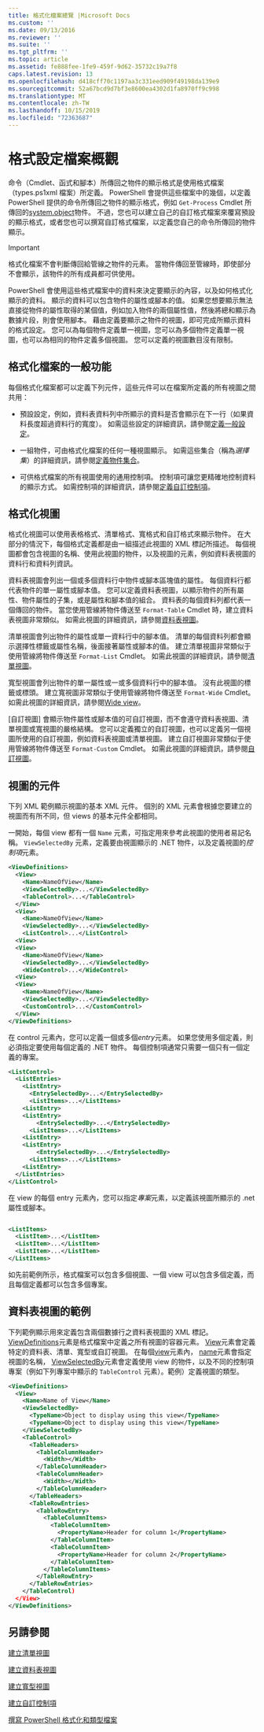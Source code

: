 ```yaml
---
title: 格式化檔案總覽 |Microsoft Docs
ms.custom: ''
ms.date: 09/13/2016
ms.reviewer: ''
ms.suite: ''
ms.tgt_pltfrm: ''
ms.topic: article
ms.assetid: fe888fee-1fe9-459f-9d62-35732c19a7f8
caps.latest.revision: 13
ms.openlocfilehash: d418cff70c1197aa3c331eed909f49198da139e9
ms.sourcegitcommit: 52a67bcd9d7bf3e8600ea4302d1fa8970ff9c998
ms.translationtype: MT
ms.contentlocale: zh-TW
ms.lasthandoff: 10/15/2019
ms.locfileid: "72363687"
---
```

# <a name="formatting-file-overview"></a>格式設定檔案概觀

命令（Cmdlet、函式和腳本）所傳回之物件的顯示格式是使用格式檔案（types.ps1xml 檔案）所定義。 PowerShell 會提供這些檔案中的幾個，以定義 PowerShell 提供的命令所傳回之物件的顯示格式，例如 `Get-Process` Cmdlet 所傳回的[system.object](/dotnet/api/System.Diagnostics.Process)物件。 不過，您也可以建立自己的自訂格式檔案來覆寫預設的顯示格式，或者您也可以撰寫自訂格式檔案，以定義您自己的命令所傳回的物件顯示。

> [!IMPORTANT]
> 格式化檔案不會判斷傳回給管線之物件的元素。 當物件傳回至管線時，即使部分不會顯示，該物件的所有成員都可供使用。

PowerShell 會使用這些格式檔案中的資料來決定要顯示的內容，以及如何格式化顯示的資料。 顯示的資料可以包含物件的屬性或腳本的值。 如果您想要顯示無法直接從物件的屬性取得的某個值，例如加入物件的兩個屬性值，然後將總和顯示為數據片段，則會使用腳本。 藉由定義要顯示之物件的視圖，即可完成所顯示資料的格式設定。 您可以為每個物件定義單一視圖，您可以為多個物件定義單一視圖，也可以為相同的物件定義多個視圖。 您可以定義的視圖數目沒有限制。

## <a name="common-features-of-formatting-files"></a>格式化檔案的一般功能

每個格式化檔案都可以定義下列元件，這些元件可以在檔案所定義的所有視圖之間共用：

- 預設設定，例如，資料表資料列中所顯示的資料是否會顯示在下一行（如果資料長度超過資料行的寬度）。 如需這些設定的詳細資訊，請參閱[定義一般設定](./defining-common-configuration-features.md)。

- 一組物件，可由格式化檔案的任何一種視圖顯示。 如需這些集合（稱為*選擇集*）的詳細資訊，請參閱[定義物件集合](./defining-selection-sets.md)。

- 可供格式檔案的所有視圖使用的通用控制項。 控制項可讓您更精確地控制資料的顯示方式。 如需控制項的詳細資訊，請參閱[定義自訂控制項](./creating-custom-controls.md)。

## <a name="formatting-views"></a>格式化視圖

格式化視圖可以使用表格格式、清單格式、寬格式和自訂格式來顯示物件。 在大部分的情況下，每個格式定義都是由一組描述此視圖的 XML 標記所描述。 每個視圖都會包含視圖的名稱、使用此視圖的物件，以及視圖的元素，例如資料表視圖的資料行和資料列資訊。

資料表視圖會列出一個或多個資料行中物件或腳本區塊值的屬性。 每個資料行都代表物件的單一屬性或腳本值。 您可以定義資料表視圖，以顯示物件的所有屬性、物件屬性的子集，或是屬性和腳本值的組合。 資料表的每個資料列都代表一個傳回的物件。 當您使用管線將物件傳送至 `Format-Table` Cmdlet 時，建立資料表視圖非常類似。 如需此視圖的詳細資訊，請參閱[資料表視圖](./creating-a-table-view.md)。

清單視圖會列出物件的屬性或單一資料行中的腳本值。 清單的每個資料列都會顯示選擇性標籤或屬性名稱，後面接著屬性或腳本的值。 建立清單視圖非常類似于使用管線將物件傳送至 `Format-List` Cmdlet。 如需此視圖的詳細資訊，請參閱[清單視圖](./creating-a-list-view.md)。

寬型視圖會列出物件的單一屬性或一或多個資料行中的腳本值。 沒有此視圖的標籤或標頭。 建立寬視圖非常類似于使用管線將物件傳送至 `Format-Wide` Cmdlet。 如需此視圖的詳細資訊，請參閱[Wide view](./creating-a-wide-view.md)。

[自訂視圖] 會顯示物件屬性或腳本值的可自訂視圖，而不會遵守資料表視圖、清單視圖或寬視圖的嚴格結構。 您可以定義獨立的自訂視圖，也可以定義另一個視圖所使用的自訂視圖，例如資料表視圖或清單視圖。 建立自訂視圖非常類似于使用管線將物件傳送至 `Format-Custom` Cmdlet。 如需此視圖的詳細資訊，請參閱[自訂視圖](./creating-custom-controls.md)。

## <a name="components-of-a-view"></a>視圖的元件

下列 XML 範例顯示視圖的基本 XML 元件。 個別的 XML 元素會根據您要建立的視圖而有所不同，但 views 的基本元件全都相同。

一開始，每個 view 都有一個 `Name` 元素，可指定用來參考此視圖的使用者易記名稱。 `ViewSelectedBy` 元素，定義要由視圖顯示的 .NET 物件，以及定義視圖的*控制項*元素。

```xml
<ViewDefinitions>
  <View>
    <Name>NameOfView</Name>
    <ViewSelectedBy>...</ViewSelectedBy>
    <TableControl>...</TableControl>
  </View>
  <View>
    <Name>NameOfView</Name>
    <ViewSelectedBy>...</ViewSelectedBy>
    <ListControl>...</ListControl>
  <View>
  <View>
    <Name>NameOfView</Name>
    <ViewSelectedBy>...</ViewSelectedBy>
    <WideControl>...</WideControl>
  <View>
  <View>
    <Name>NameOfView</Name>
    <ViewSelectedBy>...</ViewSelectedBy>
    <CustomControl>...</CustomControl>
  </View>
</ViewDefinitions>

```

在 control 元素內，您可以定義一個或多個*entry*元素。 如果您使用多個定義，則必須指定要使用每個定義的 .NET 物件。 每個控制項通常只需要一個只有一個定義的專案。

```xml
<ListControl>
  <ListEntries>
    <ListEntry>
      <EntrySelectedBy>...</EntrySelectedBy>
      <ListItems>...</ListItems>
    <ListEntry>
    <ListEntry>
        <EntrySelectedBy>...</EntrySelectedBy>
      <ListItems>...</ListItems>
    <ListEntry>
    <ListEntry>
        <EntrySelectedBy>...</EntrySelectedBy>
      <ListItems>...</ListItems>
    <ListEntry>
  </ListEntries>
</ListControl>

```

在 view 的每個 entry 元素內，您可以指定*專案*元素，以定義該視圖所顯示的 .net 屬性或腳本。

```xml

<ListItems>
  <ListItem>...</ListItem>
  <ListItem>...</ListItem>
  <ListItem>...</ListItem>
</ListItems>

```

如先前範例所示，格式檔案可以包含多個視圖、一個 view 可以包含多個定義，而且每個定義都可以包含多個專案。

## <a name="example-of-a-table-view"></a>資料表視圖的範例

下列範例顯示用來定義包含兩個數據行之資料表視圖的 XML 標記。 [ViewDefinitions](./viewdefinitions-element-format.md)元素是格式檔案中定義之所有視圖的容器元素。 [View](./view-element-format.md)元素會定義特定的資料表、清單、寬型或自訂視圖。 在每個[view](./view-element-format.md)元素內， [name](./name-element-for-view-format.md)元素會指定視圖的名稱， [ViewSelectedBy](./viewselectedby-element-format.md)元素會定義使用 view 的物件，以及不同的控制項專案（例如下列專案中顯示的 `TableControl` 元素）。範例）定義視圖的類型。

```xml
<ViewDefinitions>
  <View>
    <Name>Name of View</Name>
    <ViewSelectedBy>
      <TypeName>Object to display using this view</TypeName>
      <TypeName>Object to display using this view</TypeName>
    </ViewSelectedBy>
    <TableControl>
      <TableHeaders>
        <TableColumnHeader>
          <Width></Width>
        </TableColumnHeader>
        <TableColumnHeader>
          <Width></Width>
        </TableColumnHeader>
      </TableHeaders>
      <TableRowEntries>
        <TableRowEntry>
          <TableColumnItems>
            <TableColumnItem>
              <PropertyName>Header for column 1</PropertyName>
            </TableColumnItem>
            <TableColumnItem>
              <PropertyName>Header for column 2</PropertyName>
            </TableColumnItem>
          </TableColumnItems>
        </TableRowEntry>
      </TableRowEntries>
    </TableControl)
  </View>
</ViewDefinitions>

```

## <a name="see-also"></a>另請參閱

[建立清單視圖](./creating-a-list-view.md)

[建立資料表視圖](./creating-a-table-view.md)

[建立寬型視圖](./creating-a-wide-view.md)

[建立自訂控制項](./creating-custom-controls.md)

[撰寫 PowerShell 格式化和類型檔案](./writing-a-powershell-formatting-file.md)
